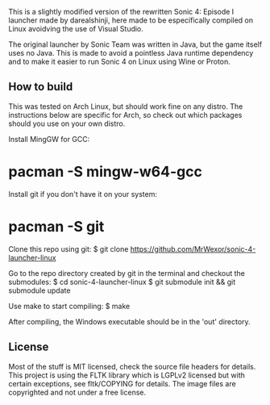 This is a slightly modified version of the rewritten Sonic 4: Episode I
launcher made by darealshinji, here made to be especifically compiled
on Linux avoidving the use of Visual Studio.

The original launcher by Sonic Team was written in Java, but the game itself uses no Java.
This is made to avoid a pointless Java runtime dependency and to make it easier
to run Sonic 4 on Linux using Wine or Proton.

How to build
------------
This was tested on Arch Linux, but should work fine on any distro. The instructions below are
specific for Arch, so check out which packages should you use on your own distro.

Install MingGW for GCC:
# pacman -S mingw-w64-gcc

Install git if you don't have it on your system:
# pacman -S git

Clone this repo using git:
$ git clone https://github.com/MrWexor/sonic-4-launcher-linux

Go to the repo directory created by git in the terminal and checkout the submodules:
$ cd sonic-4-launcher-linux
$ git submodule init && git submodule update

Use make to start compiling:
$ make

After compiling, the Windows executable should be in the 'out' directory.

License
-------
Most of the stuff is MIT licensed, check the source file headers for details.
This project is using the FLTK library which is LGPLv2 licensed but with certain exceptions,
see fltk/COPYING for details. The image files are copyrighted and not under a free license.
